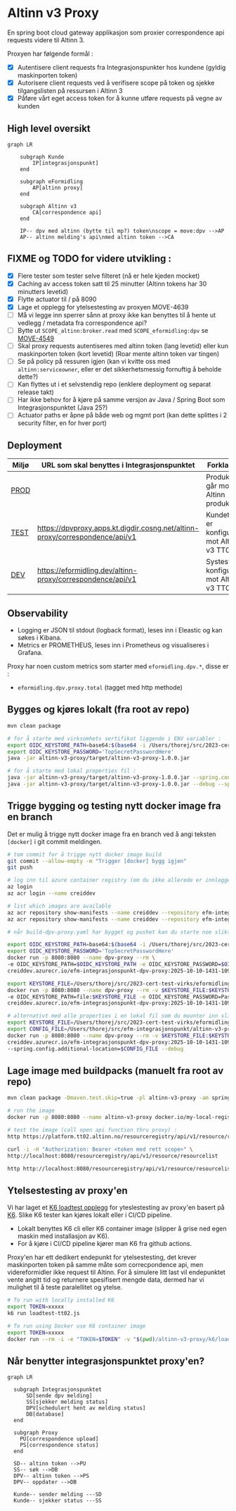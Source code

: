 # Altinn v3 Proxy
En spring boot cloud gateway applikasjon som proxier correspondence api requests videre til Altinn 3.

Proxyen har følgende formål :
- [x] Autentisere client requests fra Integrasjonspunkter hos kundene (gyldig maskinporten token)
- [x] Autorisere client requests ved å verifisere scope på token og sjekke tilgangslisten på ressursen i Altinn 3
- [x] Påføre vårt eget access token for å kunne utføre requests på vegne av kunden

## High level oversikt
```mermaid
graph LR

    subgraph Kunde
        IP[integrasjonspunkt]
    end

    subgraph eFormidling
        AP[altinn proxy]
    end

    subgraph Altinn v3
        CA[correspondence api]
    end

    IP-- dpv med altinn (bytte til mp?) token\nscope = move:dpv -->AP
    AP-- altinn melding's api\nmed altinn token -->CA
```

## FIXME og TODO for videre utvikling :
- [x] Flere tester som tester selve filteret (nå er hele kjeden mocket)
- [x] Caching av access token satt til 25 minutter (Altinn tokens har 30 minutters levetid)
- [x] Flytte actuator til / på 8090
- [x] Lage et opplegg for ytelsestesting av proxyen MOVE-4639
- [ ] Må vi legge inn sperrer sånn at proxy ikke kan benyttes til å hente ut vedlegg / metadata fra correspondence api?
- [ ] Bytte ut `SCOPE_altinn:broker.read` med `SCOPE_eformidling:dpv` se [MOVE-4549](https://digdir.atlassian.net/browse/MOVE-4549)
- [ ] Skal proxy requests autentiseres med altinn token (lang levetid) eller kun maskinporten token (kort levetid) (Roar mente altinn token var tingen)
- [ ] Se på policy på ressuren igjen (kan vi kvitte oss med `altinn:serviceowner`, eller er det sikkerhetsmessig fornuftig å beholde dette?)
- [ ] Kan flyttes ut i et selvstendig repo (enklere deployment og separat release takt)
- [ ] Har ikke behov for å kjøre på samme versjon av Java / Spring Boot som Integrasjonspunktet (Java 25?)
- [ ] Actuator paths er åpne på både web og mgmt port (kan dette splittes i 2 security filter, en for hver port)

## Deployment

| Miljø                                                                                                                     | URL som skal benyttes i Integrasjonspunktet                                  | Forklaring                                  |
|---------------------------------------------------------------------------------------------------------------------------|------------------------------------------------------------------------------|---------------------------------------------|
| [PROD](https://github.com/felleslosninger/eformidling-cd/tree/main/apps/eformidling/prod/efm-integrasjonspunkt-dpv-proxy) |                                                                              | Produksjon går mot Altinn produksjon     |
| [TEST](https://github.com/felleslosninger/eformidling-cd/tree/main/apps/eformidling/test/efm-integrasjonspunkt-dpv-proxy) | https://dpvproxy.apps.kt.digdir.cosng.net/altinn-proxy/correspondence/api/v1 | Kundetest er konfigurert mot Altinn v3 TT02 |
| [DEV](https://github.com/felleslosninger/eformidling-cd/tree/main/apps/eformidling/dev/efm-integrasjonspunkt-dpv-proxy)   | https://eformidling.dev/altinn-proxy/correspondence/api/v1                   | Systest er konfigurert mot Altinn v3 TT02   |

## Observability

- Logging er JSON til stdout (logback format), leses inn i Eleastic og kan søkes i Kibana.
- Metrics er PROMETHEUS, leses inn i Prometheus og visualiseres i Grafana.

Proxy har noen custom metrics som starter med `eformidling.dpv.*`, disse er :
- `eformidling.dpv.proxy.total` (tagget med http methode)

## Bygges og kjøres lokalt (fra root av repo)
```bash
mvn clean package

# for å starte med virksomhets sertifikat liggende i ENV variabler :
export OIDC_KEYSTORE_PATH=base64:$(base64 -i /Users/thorej/src/2023-cert-test-virks/eformidling-test-auth.jks)
export OIDC_KEYSTORE_PASSWORD='TopSecretPasswordHere'
java -jar altinn-v3-proxy/target/altinn-v3-proxy-1.0.0.jar

# for å starte med lokal properties fil :
java -jar altinn-v3-proxy/target/altinn-v3-proxy-1.0.0.jar --spring.config.additional-location=./altinn-v3-proxy/application-thjo.properties
java -jar altinn-v3-proxy/target/altinn-v3-proxy-1.0.0.jar --debug --spring.config.additional-location=./altinn-v3-proxy/application-thjo.properties
```

## Trigge bygging og testing nytt docker image fra en branch
Det er mulig å trigge nytt docker image fra en branch ved å angi teksten `[docker]` i git commit meldingen.

```bash
# tom commit for å trigge nytt docker image build
git commit --allow-empty -m "Trigger [docker] bygg igjen"
git push

# log inn til azure container registry (om du ikke allerede er innlogget)
az login
az acr login --name creiddev

# list which images are available
az acr repository show-manifests --name creiddev --repository efm-integrasjonspunkt-dpv-proxy --output table
az acr repository show-manifests --name creiddev --repository efm-integrasjonspunkt-dpv-proxy --output json

# når build-dpv-proxy.yaml har bygget og pushet kan du starte noe slikt :

export OIDC_KEYSTORE_PATH=base64:$(base64 -i /Users/thorej/src/2023-cert-test-virks/eformidling-test-auth.jks)
export OIDC_KEYSTORE_PASSWORD='TopSecretPasswordHere'
docker run -p 8080:8080 --name dpv-proxy --rm \
-e OIDC_KEYSTORE_PATH=$OIDC_KEYSTORE_PATH -e OIDC_KEYSTORE_PASSWORD=$OIDC_KEYSTORE_PASSWORD \
creiddev.azurecr.io/efm-integrasjonspunkt-dpv-proxy:2025-10-10-1431-109c8575 --debug

export KEYSTORE_FILE=/Users/thorej/src/2023-cert-test-virks/eformidling-test-auth.jks
docker run -p 8080:8080 --name dpv-proxy --rm -v $KEYSTORE_FILE:$KEYSTORE_FILE \
-e OIDC_KEYSTORE_PATH=file:$KEYSTORE_FILE -e OIDC_KEYSTORE_PASSWORD=PasswordToKeystore \
creiddev.azurecr.io/efm-integrasjonspunkt-dpv-proxy:2025-10-10-1431-109c8575 --debug

# alternativt med alle properties i en lokal fil som du mounter inn slik :
export KEYSTORE_FILE=/Users/thorej/src/2023-cert-test-virks/eformidling-test-auth.jks
export CONFIG_FILE=/Users/thorej/src/efm-integrasjonspunkt/altinn-v3-proxy/application-thjo.properties
docker run -p 8080:8080 --name dpv-proxy --rm -v $KEYSTORE_FILE:$KEYSTORE_FILE -v $CONFIG_FILE:$CONFIG_FILE \
creiddev.azurecr.io/efm-integrasjonspunkt-dpv-proxy:2025-10-10-1431-109c8575 \
--spring.config.additional-location=$CONFIG_FILE --debug
```

## Lage image med buildpacks (manuelt fra root av repo)
```bash
mvn clean package -Dmaven.test.skip=true -pl altinn-v3-proxy -am spring-boot:build-image -Dspring-boot.build-image.imageName=my-local-registery/altinn-v3-proxy:2025-09-06-1501-14a43cb6 -Dspring-boot.build-image.builder=paketobuildpacks/builder-jammy-tiny

# run the image
docker run -p 8080:8080 --name altinn-v3-proxy docker.io/my-local-registery/altinn-v3-proxy:2025-09-06-1501-14a43cb6

# test the image (call open api function thru proxy) :
http https://platform.tt02.altinn.no/resourceregistry/api/v1/resource/resourcelist

curl -i -H "Authorization: Bearer <token med rett scope>" \
http://localhost:8080/resourceregistry/api/v1/resource/resourcelist

http http://localhost:8080/resourceregistry/api/v1/resource/resourcelist
```

## Ytelsestesting av proxy'en

Vi har laget et [K6 loadtest opplegg](k6/loadtest-tt02.js) for yteslestesting av proxy'en basert på [K6](https://k6.io).
Slike K6 tester kan kjøres lokalt eller i CI/CD pipeline.
- Lokalt benyttes K6 cli eller K6 container image (slipper å grise ned egen maskin med installasjon av K6).
- For å kjøre i CI/CD pipeline kjører man K6 fra github actions.

Proxy'en har ett dedikert endepunkt for ytelsestesting, det krever maskinporten token på samme måte som correcpondence api, men videreformidler ikke request til Altinn.
For å simulere litt last vil endepunktet vente angitt tid og returnere spesifisert mengde data, dermed har vi mulighet til å teste paralellitet og ytelse.

```bash
# To run with locally installed K6
export TOKEN=xxxxx
k6 run loadtest-tt02.js

# To run using Docker use K6 container image
export TOKEN=xxxxx
docker run --rm -i -e "TOKEN=$TOKEN" -v "$(pwd)/altinn-v3-proxy/k6/loadtest-tt02.js:/loadtest-tt02.js:ro" grafana/k6 run /loadtest-tt02.js
```

## Når benytter integrasjonspunktet proxy'en? 

```mermaid
graph LR
  
  subgraph Integrasjonspunktet
      SD[sende dpv melding]
      SS[sjekker melding status]
      DPV[schedulert hent av melding status]
      DB[database]
  end
  
  subgraph Proxy
    PU[correspondence upload]
    PS[correspondence status]
  end
  
  SD-- altinn token -->PU
  SS-- søk -->DB
  DPV-- altinn token -->PS
  DPV-- oppdater -->DB
  
  Kunde-- sender melding ---SD
  Kunde-- sjekker status ---SS
```

